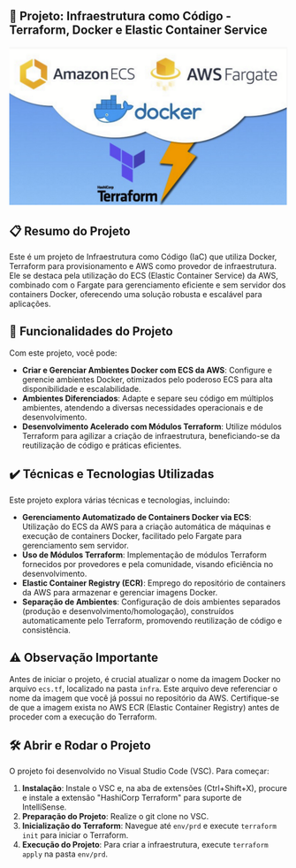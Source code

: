 ## 🚀 Projeto: Infraestrutura como Código - Terraform, Docker e Elastic Container Service

![](images/terraform-docker-elastic.png)

## 📋 Resumo do Projeto

Este é um projeto de Infraestrutura como Código (IaC) que utiliza Docker, Terraform para provisionamento e AWS como provedor de infraestrutura. Ele se destaca pela utilização do ECS (Elastic Container Service) da AWS, combinado com o Fargate para gerenciamento eficiente e sem servidor dos containers Docker, oferecendo uma solução robusta e escalável para aplicações.

## 🔨 Funcionalidades do Projeto

Com este projeto, você pode:

- **Criar e Gerenciar Ambientes Docker com ECS da AWS**: Configure e gerencie ambientes Docker, otimizados pelo poderoso ECS para alta disponibilidade e escalabilidade.
- **Ambientes Diferenciados**: Adapte e separe seu código em múltiplos ambientes, atendendo a diversas necessidades operacionais e de desenvolvimento.
- **Desenvolvimento Acelerado com Módulos Terraform**: Utilize módulos Terraform para agilizar a criação de infraestrutura, beneficiando-se da reutilização de código e práticas eficientes.

## ✔️ Técnicas e Tecnologias Utilizadas

Este projeto explora várias técnicas e tecnologias, incluindo:

- **Gerenciamento Automatizado de Containers Docker via ECS**: Utilização do ECS da AWS para a criação automática de máquinas e execução de containers Docker, facilitado pelo Fargate para gerenciamento sem servidor.
- **Uso de Módulos Terraform**: Implementação de módulos Terraform fornecidos por provedores e pela comunidade, visando eficiência no desenvolvimento.
- **Elastic Container Registry (ECR)**: Emprego do repositório de containers da AWS para armazenar e gerenciar imagens Docker.
- **Separação de Ambientes**: Configuração de dois ambientes separados (produção e desenvolvimento/homologação), construídos automaticamente pelo Terraform, promovendo reutilização de código e consistência.

## ⚠️ Observação Importante

Antes de iniciar o projeto, é crucial atualizar o nome da imagem Docker no arquivo `ecs.tf`, localizado na pasta `infra`. Este arquivo deve referenciar o nome da imagem que você já possui no repositório da AWS. Certifique-se de que a imagem exista no AWS ECR (Elastic Container Registry) antes de proceder com a execução do Terraform.

## 🛠️ Abrir e Rodar o Projeto

O projeto foi desenvolvido no Visual Studio Code (VSC). Para começar:

1. **Instalação**: Instale o VSC e, na aba de extensões (Ctrl+Shift+X), procure e instale a extensão "HashiCorp Terraform" para suporte de IntelliSense.
2. **Preparação do Projeto**: Realize o git clone no VSC.
3. **Inicialização do Terraform**: Navegue até `env/prd` e execute `terraform init` para iniciar o Terraform.
4. **Execução do Projeto**: Para criar a infraestrutura, execute `terraform apply` na pasta `env/prd`.
